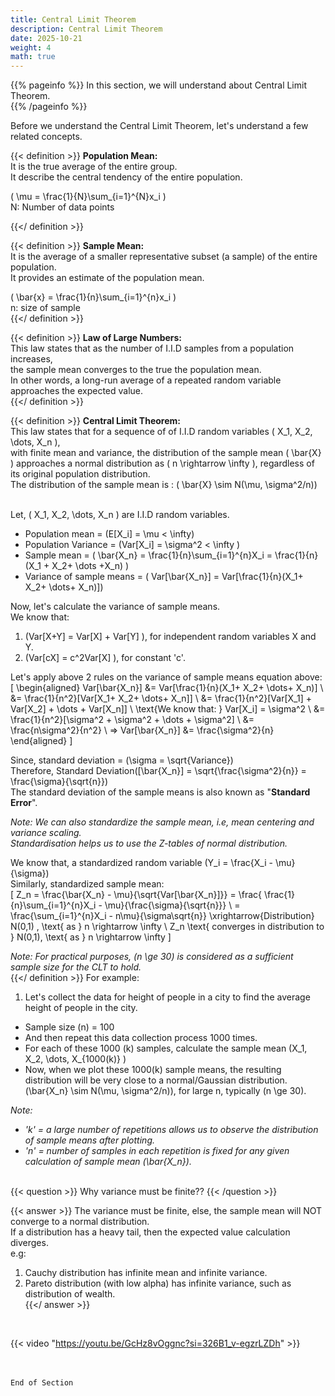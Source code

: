 ```yaml
---
title: Central Limit Theorem
description: Central Limit Theorem
date: 2025-10-21
weight: 4
math: true
---
```


{{% pageinfo %}}
In this section, we will understand about Central Limit Theorem. <br>
{{% /pageinfo %}}

Before we understand the Central Limit Theorem, let's understand a few related concepts. <br>

{{< definition >}}
**Population Mean:** <br>
It is the true average of the entire group. <br>
It describe the central tendency of the entire population. <br>

\( \mu = \frac{1}{N}\sum_{i=1}^{N}x_i \) <br>
N: Number of data points <br>

{{</ definition >}}
<br>

{{< definition >}}
**Sample Mean:** <br>
It is the average of a smaller representative subset (a sample) of the entire population. <br>
It provides an estimate of the population mean. <br>

\( \bar{x} = \frac{1}{n}\sum_{i=1}^{n}x_i \) <br>
n: size of sample <br>
{{</ definition >}}
<br>

{{< definition >}}
**Law of Large Numbers:** <br>
This law states that as the number of I.I.D samples from a population increases, <br>
the sample mean converges to the true the population mean. <br>
In other words, a long-run average of a repeated random variable approaches the expected value. <br>
{{</ definition >}}
<br>

{{< definition >}}
**Central Limit Theorem:** <br>
This law states that for a sequence of of I.I.D random variables \( X_1, X_2, \dots, X_n \), <br>
with finite mean and variance, the distribution of the sample mean \( \bar{X} \) approaches a normal distribution 
as \( n \rightarrow \infty \), regardless of its original population distribution. <br>
The distribution of the sample mean is : \( \bar{X} \sim N(\mu, \sigma^2/n)\)
<br><br>

Let, \( X_1, X_2, \dots, X_n \) are I.I.D random variables. <br>
- Population mean =  \(E[X_i] =  \mu < \infty\)
- Population Variance =  \(Var[X_i] = \sigma^2 < \infty \)
- Sample mean = \( \bar{X_n} = \frac{1}{n}\sum_{i=1}^{n}X_i = \frac{1}{n}(X_1 + X_2+ \dots +X_n)  \)
- Variance of sample means = \( Var[\bar{X_n}] = Var[\frac{1}{n}(X_1+ X_2+ \dots+ X_n)]\)

Now, let's calculate the variance of sample means. <br>
We know that: <br>
1. \(Var[X+Y] = Var[X] + Var[Y] \), for independent random variables X and Y.
2. \(Var[cX] = c^2Var[X] \), for constant 'c'.

Let's apply above 2 rules on the variance of sample means equation above:
\[
\begin{aligned}
Var[\bar{X_n}] &= Var[\frac{1}{n}(X_1+ X_2+ \dots+ X_n)] \\
&= \frac{1}{n^2}[Var[X_1+ X_2+ \dots+ X_n]] \\
&= \frac{1}{n^2}[Var[X_1] + Var[X_2] + \dots + Var[X_n]] \\
\text{We know that: } Var[X_i] = \sigma^2 \\
&= \frac{1}{n^2}[\sigma^2 + \sigma^2 + \dots + \sigma^2] \\
&= \frac{n\sigma^2}{n^2} \\
=> Var[\bar{X_n}] &= \frac{\sigma^2}{n}
\end{aligned}
\]

Since, standard deviation = \(\sigma = \sqrt{Variance}\) <br>
Therefore, Standard Deviation\([\bar{X_n}] = \sqrt{\frac{\sigma^2}{n}} = \frac{\sigma}{\sqrt{n}}\) <br>
The standard deviation of the sample means is also known as "**Standard Error**". <br>

*Note: We can also standardize the sample mean, i.e, mean centering and variance scaling.<br>
Standardisation helps us to use the Z-tables of normal distribution.* <br>

We know that, a standardized random variable \(Y_i = \frac{X_i - \mu}{\sigma}\) <br>
Similarly, standardized sample mean: <br>
\[
Z_n = \frac{\bar{X_n} - \mu}{\sqrt{Var[\bar{X_n}]}} =  \frac{ \frac{1}{n}\sum_{i=1}^{n}X_i  - \mu}{\frac{\sigma}{\sqrt{n}}} \\
= \frac{\sum_{i=1}^{n}X_i  - n\mu}{\sigma\sqrt{n}} \xrightarrow{Distribution} N(0,1) , \text{ as } n \rightarrow \infty \\
Z_n \text{ converges in distribution to } N(0,1), \text{ as } n \rightarrow \infty
\]

*Note: For practical purposes, \(n \ge 30\) is considered as a sufficient sample size for the CLT to hold.* <br>
{{</ definition >}}
For example: <br>
1. Let's collect the data for height of people in a city to find the average height of people in the city. <br>
- Sample size (n) = 100 <br>
- And then repeat this data collection process 1000 times. 
- For each of these 1000 (k) samples, calculate the sample mean \(X_1, X_2, \dots, X_{1000(k)} \)
- Now, when we plot these 1000(k) sample means, the resulting distribution will be very close to a normal/Gaussian distribution. <br>
\(\bar{X_n} \sim N(\mu, \sigma^2/n)\), for large n, typically \(n \ge 30\). <br>

*Note:*
- *'k' = a large number of repetitions allows us to observe the distribution of sample means after plotting.*
- *'n' = number of samples in each repetition is fixed for any given calculation of sample mean \(\bar{X_n}\).*
<br><br>

{{< question >}}
Why variance must be finite??
{{< /question >}}

{{< answer >}}
The variance must be finite, else, the sample mean will NOT converge to a normal distribution. <br>
If a distribution has a heavy tail, then the expected value calculation diverges.<br>
e.g: <br>
1. Cauchy distribution has infinite mean and infinite variance.
2. Pareto distribution (with low alpha) has infinite variance, such as distribution of wealth.  
{{</ answer >}}
<br>

{{< video "https://youtu.be/GcHz8vOggnc?si=326B1_v-egzrLZDh" >}}

<br><br>
```End of Section```
